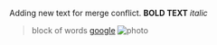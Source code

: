 Adding new text for merge conflict.
**BOLD TEXT**
*italic*
>block of words
[google](https://www.google.com/)
![photo](C:\Sites\devbootcamp\phase-0-gps-1\screenshot.jpg)